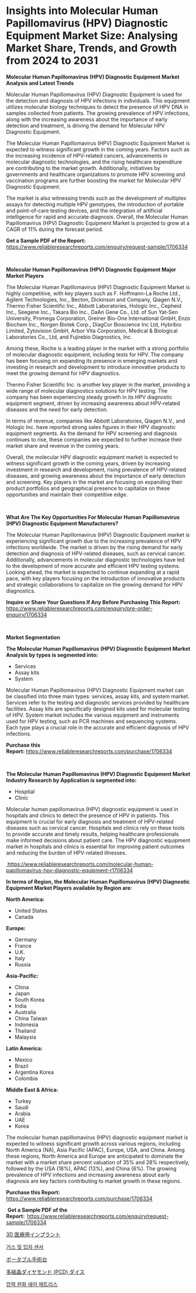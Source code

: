 <p><h1>Insights into Molecular Human Papillomavirus (HPV) Diagnostic Equipment Market Size: Analysing Market Share, Trends, and Growth from 2024 to 2031</h1></p><p><strong>Molecular Human Papillomavirus (HPV) Diagnostic Equipment Market Analysis and Latest Trends</strong></p>
<p><p>Molecular Human Papillomavirus (HPV) Diagnostic Equipment is used for the detection and diagnosis of HPV infections in individuals. This equipment utilizes molecular biology techniques to detect the presence of HPV DNA in samples collected from patients. The growing prevalence of HPV infections, along with the increasing awareness about the importance of early detection and treatment, is driving the demand for Molecular HPV Diagnostic Equipment.</p><p>The Molecular Human Papillomavirus (HPV) Diagnostic Equipment Market is expected to witness significant growth in the coming years. Factors such as the increasing incidence of HPV-related cancers, advancements in molecular diagnostic technologies, and the rising healthcare expenditure are contributing to the market growth. Additionally, initiatives by governments and healthcare organizations to promote HPV screening and vaccination programs are further boosting the market for Molecular HPV Diagnostic Equipment.</p><p>The market is also witnessing trends such as the development of multiplex assays for detecting multiple HPV genotypes, the introduction of portable and point-of-care testing devices, and the integration of artificial intelligence for rapid and accurate diagnosis. Overall, the Molecular Human Papillomavirus (HPV) Diagnostic Equipment Market is projected to grow at a CAGR of 11% during the forecast period.</p></p>
<p><strong>Get a Sample PDF of the Report:&nbsp;</strong> <a href="https://www.reliableresearchreports.com/enquiry/request-sample/1706334">https://www.reliableresearchreports.com/enquiry/request-sample/1706334</a></p>
<p>&nbsp;</p>
<p><strong>Molecular Human Papillomavirus (HPV) Diagnostic Equipment Major Market Players</strong></p>
<p><p>The Molecular Human Papillomavirus (HPV) Diagnostic Equipment Market is highly competitive, with key players such as F. Hoffmann-La Roche Ltd., Agilent Technologies, Inc., Becton, Dickinson and Company, Qiagen N.V., Thermo Fisher Scientific Inc., Abbott Laboratories, Hologic Inc., Cepheid Inc., Seegene Inc., Takara Bio Inc., DaAn Gene Co., Ltd. of Sun Yat-Sen University, Promega Corporation, Greiner Bio-One International GmbH, Enzo Biochem Inc., Norgen Biotek Corp., DiagCor Bioscience Inc Ltd, Hybribio Limited, Zytovision GmbH, Arbor Vita Corporation, Medical & Biological Laboratories Co., Ltd, and Fujirebio Diagnostics, Inc.</p><p>Among these, Roche is a leading player in the market with a strong portfolio of molecular diagnostic equipment, including tests for HPV. The company has been focusing on expanding its presence in emerging markets and investing in research and development to introduce innovative products to meet the growing demand for HPV diagnostics.</p><p>Thermo Fisher Scientific Inc. is another key player in the market, providing a wide range of molecular diagnostics solutions for HPV testing. The company has been experiencing steady growth in its HPV diagnostic equipment segment, driven by increasing awareness about HPV-related diseases and the need for early detection.</p><p>In terms of revenue, companies like Abbott Laboratories, Qiagen N.V., and Hologic Inc. have reported strong sales figures in their HPV diagnostic equipment segments. As the demand for HPV screening and diagnosis continues to rise, these companies are expected to further increase their market share and revenue in the coming years.</p><p>Overall, the molecular HPV diagnostic equipment market is expected to witness significant growth in the coming years, driven by increasing investment in research and development, rising prevalence of HPV-related diseases, and growing awareness about the importance of early detection and screening. Key players in the market are focusing on expanding their product portfolios and geographical presence to capitalize on these opportunities and maintain their competitive edge.</p></p>
<p>&nbsp;</p>
<p><strong>What Are The Key Opportunities For Molecular Human Papillomavirus (HPV) Diagnostic Equipment Manufacturers?</strong></p>
<p><p>The Molecular Human Papillomavirus (HPV) Diagnostic Equipment market is experiencing significant growth due to the increasing prevalence of HPV infections worldwide. The market is driven by the rising demand for early detection and diagnosis of HPV-related diseases, such as cervical cancer. Additionally, advancements in molecular diagnostic technologies have led to the development of more accurate and efficient HPV testing systems. Looking ahead, the market is expected to continue expanding at a rapid pace, with key players focusing on the introduction of innovative products and strategic collaborations to capitalize on the growing demand for HPV diagnostics.</p></p>
<p><strong>Inquire or Share Your Questions If Any Before Purchasing This Report:</strong> <a href="https://www.reliableresearchreports.com/enquiry/pre-order-enquiry/1706334">https://www.reliableresearchreports.com/enquiry/pre-order-enquiry/1706334</a></p>
<p>&nbsp;</p>
<p><strong>Market Segmentation</strong></p>
<p><strong>The Molecular Human Papillomavirus (HPV) Diagnostic Equipment Market Analysis by types is segmented into:</strong></p>
<p><ul><li>Services</li><li>Assay kits</li><li>System</li></ul></p>
<p><p>Molecular Human Papillomavirus (HPV) Diagnostic Equipment market can be classified into three main types: services, assay kits, and system market. Services refer to the testing and diagnostic services provided by healthcare facilities. Assay kits are specifically designed kits used for molecular testing of HPV. System market includes the various equipment and instruments used for HPV testing, such as PCR machines and sequencing systems. Each type plays a crucial role in the accurate and efficient diagnosis of HPV infections.</p></p>
<p><strong>Purchase this Report:&nbsp;</strong><a href="https://www.reliableresearchreports.com/purchase/1706334">https://www.reliableresearchreports.com/purchase/1706334</a></p>
<p>&nbsp;</p>
<p><strong>The Molecular Human Papillomavirus (HPV) Diagnostic Equipment Market Industry Research by Application is segmented into:</strong></p>
<p><ul><li>Hosptial</li><li>Clinic</li></ul></p>
<p><p>Molecular human papillomavirus (HPV) diagnostic equipment is used in hospitals and clinics to detect the presence of HPV in patients. This equipment is crucial for early diagnosis and treatment of HPV-related diseases such as cervical cancer. Hospitals and clinics rely on these tools to provide accurate and timely results, helping healthcare professionals make informed decisions about patient care. The HPV diagnostic equipment market in hospitals and clinics is essential for improving patient outcomes and reducing the burden of HPV-related illnesses.</p></p>
<p><a href="https://www.reliableresearchreports.com/molecular-human-papillomavirus-hpv-diagnostic-equipment-r1706334">&nbsp;https://www.reliableresearchreports.com/molecular-human-papillomavirus-hpv-diagnostic-equipment-r1706334</a></p>
<p><strong>In terms of Region, the Molecular Human Papillomavirus (HPV) Diagnostic Equipment Market Players available by Region are:</strong></p>
<p>
    <p> <strong> North America: </strong>
        <ul>
            <li>United States</li>
            <li>Canada</li>
        </ul>
        </p> 
    <p> <strong> Europe: </strong>
        <ul>
            <li>Germany</li>
            <li>France</li>
            <li>U.K.</li>
            <li>Italy</li>
            <li>Russia</li>
        </ul>
        </p> 
    <p> <strong> Asia-Pacific: </strong>
        <ul>
            <li>China</li>
            <li>Japan</li>
            <li>South Korea</li>
            <li>India</li>
            <li>Australia</li>
            <li>China Taiwan</li>
            <li>Indonesia</li>
            <li>Thailand</li>
            <li>Malaysia</li>
        </ul>
        </p> 
    <p> <strong> Latin America: </strong>
        <ul>
            <li>Mexico</li>
            <li>Brazil</li>
            <li>Argentina Korea</li>
            <li>Colombia</li>
        </ul>
        </p> 
    <p> <strong> Middle East & Africa: </strong>
        <ul>
            <li>Turkey</li>
            <li>Saudi</li>
            <li>Arabia</li>
            <li>UAE</li>
            <li>Korea</li>
        </ul>
    </p>
    </p>
<p><p>The molecular human papillomavirus (HPV) diagnostic equipment market is expected to witness significant growth across various regions, including North America (NA), Asia Pacific (APAC), Europe, USA, and China. Among these regions, North America and Europe are anticipated to dominate the market with a market share percent valuation of 35% and 28% respectively, followed by the USA (18%), APAC (13%), and China (6%). The growing prevalence of HPV infections and increasing awareness about early diagnosis are key factors contributing to market growth in these regions.</p></p>
<p><strong>Purchase this Report: </strong><a href="https://www.reliableresearchreports.com/purchase/1706334">https://www.reliableresearchreports.com/purchase/1706334</a></p>
<p>&nbsp;<strong>Get a Sample PDF of the Report:&nbsp;&nbsp;</strong><a href="https://www.reliableresearchreports.com/enquiry/request-sample/1706334">https://www.reliableresearchreports.com/enquiry/request-sample/1706334</a></p>
<p><strong></strong></p>
<p><p><a href="https://github.com/oqxogxyvqe90775/Market-Research-Report-List-2/blob/main/5562766125366.md">3D 医療用インプラント</a></p><p><a href="https://github.com/amuji413411/Market-Research-Report-List-1/blob/main/3855498123112.md">가스 및 입자 센서</a></p><p><a href="https://github.com/VellaJacobi2023/Market-Research-Report-List-1/blob/main/6963912125367.md">ポータブル手術台</a></p><p><a href="https://medium.com/@leonardgreene1/%E5%A4%9A%E7%B5%90%E6%99%B6%E3%83%80%E3%82%A4%E3%83%A4%E3%83%A2%E3%83%B3%E3%83%89-pcd-%E3%83%80%E3%82%A4%E3%82%B9%E5%B8%82%E5%A0%B4%E3%81%AE%E5%88%86%E6%9E%90-%E3%82%B0%E3%83%AD%E3%83%BC%E3%83%90%E3%83%AB%E7%94%A3%E6%A5%AD%E3%81%AE%E8%A6%96%E7%82%B9%E3%81%A8%E4%BA%88%E6%B8%AC-2024%E5%B9%B4%E3%81%8B%E3%82%892031%E5%B9%B4%E3%81%BE%E3%81%A7-e8c054872593">多結晶ダイヤモンド (PCD) ダイス</a></p><p><a href="https://medium.com/@kenyonjohns/%EC%95%95%EB%A0%A5-%EC%99%84%ED%99%94-%EA%B3%B5%EA%B8%B0-%EB%A7%A4%ED%8A%B8%EB%A6%AC%EC%8A%A4-%EC%8B%9C%EC%9E%A5-%EC%9D%B8%EC%82%AC%EC%9D%B4%ED%8A%B8-%EC%8B%9C%EC%9E%A5-%EB%8F%99%ED%96%A5-%EC%84%B1%EC%9E%A5-2024%EB%85%84%EB%B6%80%ED%84%B0-2031%EB%85%84%EA%B9%8C%EC%A7%80-%EC%98%88%EC%B8%A1%EB%90%9C-%EA%B2%83-887fd6184f9a">압력 완화 에어 매트리스</a></p></p>
